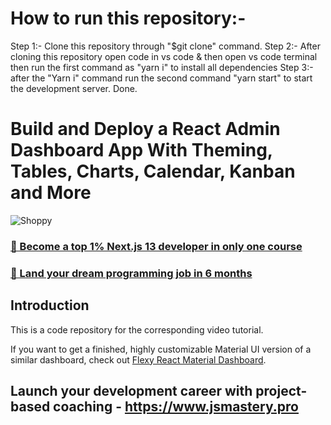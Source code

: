 # How to run this repository:-
Step 1:- Clone this repository through "$git clone" command.
Step 2:- After cloning this repository open code in vs code & then open vs code terminal then run the first command as "yarn i" to install all dependencies
Step 3:- after the "Yarn i" command run the second command "yarn start" to start the development server. 
Done.

# Build and Deploy a React Admin Dashboard App With Theming, Tables, Charts, Calendar, Kanban and More
![Shoppy](https://i.ibb.co/W6g39w3/image.png)

### [🌟 Become a top 1% Next.js 13 developer in only one course](https://jsmastery.pro/next13)
### [🚀 Land your dream programming job in 6 months](https://jsmastery.pro/masterclass)

## Introduction
This is a code repository for the corresponding video tutorial.

If you want to get a finished, highly customizable Material UI version of a similar dashboard, check out [Flexy React Material Dashboard](https://www.wrappixel.com/templates/flexy-react-material-dashboard-admin/?ref=257&campaign=Flexy).

## Launch your development career with project-based coaching - https://www.jsmastery.pro
